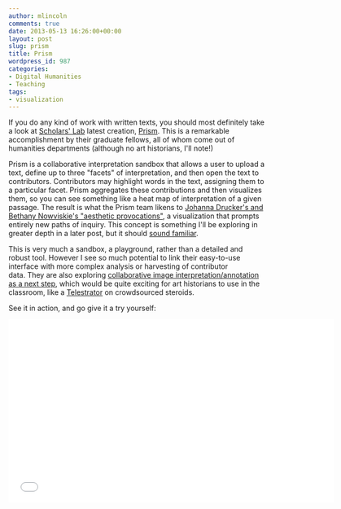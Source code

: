 ```yaml
---
author: mlincoln
comments: true
date: 2013-05-13 16:26:00+00:00
layout: post
slug: prism
title: Prism
wordpress_id: 987
categories:
- Digital Humanities
- Teaching
tags:
- visualization
---
```


If you do any kind of work with written texts, you should most definitely take a look at [Scholars' Lab](http://www.scholarslab.org/) latest creation, [Prism](http://prism.scholarslab.org/). This is a remarkable accomplishment by their graduate fellows, all of whom come out of humanities departments (although no art historians, I'll note!)

Prism is a collaborative interpretation sandbox that allows a user to upload a text, define up to three "facets" of interpretation, and then open the text to contributors. Contributors may highlight words in the text, assigning them to a particular facet. Prism aggregates these contributions and then visualizes them, so you can see something like a heat map of interpretation of a given passage. The result is what the Prism team likens to [Johanna Drucker's and Bethany Nowviskie's "aesthetic provocations"](http://www.digitalhumanities.org/companion/view?docId=blackwell/9781405103213/9781405103213.xml&chunk.id=ss1-4-10), a visualization that prompts entirely new paths of inquiry. This concept is something I'll be exploring in greater depth in a later post, but it should [sound familiar](http://matthewlincoln.net/2013/05/09/six-degrees-of-francis-bacon.html).

This is very much a sandbox, a playground, rather than a detailed and robust tool. However I see so much potential to link their easy-to-use interface with more complex analysis or harvesting of contributor data. They are also exploring [collaborative image interpretation/annotation as a next step](http://prism.scholarslab.org/pages/future), which would be quite exciting for art historians to use in the classroom, like a [Telestrator](http://en.wikipedia.org/wiki/Telestrator) on crowdsourced steroids.

See it in action, and go give it a try yourself:

<iframe width="640" height="360" src="//www.youtube-nocookie.com/embed/AxHDcW15UBI" frameborder="0" allowfullscreen></iframe>
